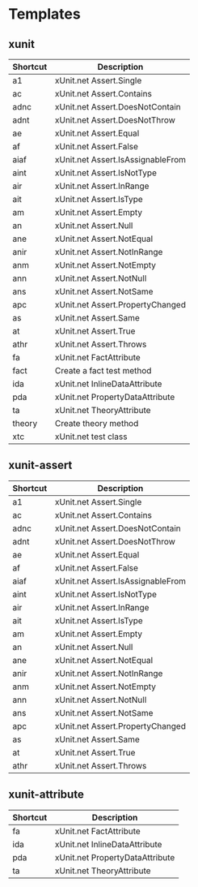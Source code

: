 # Templates

## xunit

Shortcut | Description
---------|------------
a1 | xUnit.net Assert.Single
ac | xUnit.net Assert.Contains
adnc | xUnit.net Assert.DoesNotContain
adnt | xUnit.net Assert.DoesNotThrow
ae | xUnit.net Assert.Equal
af | xUnit.net Assert.False
aiaf | xUnit.net Assert.IsAssignableFrom
aint | xUnit.net Assert.IsNotType
air | xUnit.net Assert.InRange
ait | xUnit.net Assert.IsType
am | xUnit.net Assert.Empty
an | xUnit.net Assert.Null
ane | xUnit.net Assert.NotEqual
anir | xUnit.net Assert.NotInRange
anm | xUnit.net Assert.NotEmpty
ann | xUnit.net Assert.NotNull
ans | xUnit.net Assert.NotSame
apc | xUnit.net Assert.PropertyChanged
as | xUnit.net Assert.Same
at | xUnit.net Assert.True
athr | xUnit.net Assert.Throws
fa | xUnit.net FactAttribute
fact | Create a fact test method
ida | xUnit.net InlineDataAttribute
pda | xUnit.net PropertyDataAttribute
ta | xUnit.net TheoryAttribute
theory | Create theory method
xtc | xUnit.net test class

## xunit-assert

Shortcut | Description
---------|------------
a1 | xUnit.net Assert.Single
ac | xUnit.net Assert.Contains
adnc | xUnit.net Assert.DoesNotContain
adnt | xUnit.net Assert.DoesNotThrow
ae | xUnit.net Assert.Equal
af | xUnit.net Assert.False
aiaf | xUnit.net Assert.IsAssignableFrom
aint | xUnit.net Assert.IsNotType
air | xUnit.net Assert.InRange
ait | xUnit.net Assert.IsType
am | xUnit.net Assert.Empty
an | xUnit.net Assert.Null
ane | xUnit.net Assert.NotEqual
anir | xUnit.net Assert.NotInRange
anm | xUnit.net Assert.NotEmpty
ann | xUnit.net Assert.NotNull
ans | xUnit.net Assert.NotSame
apc | xUnit.net Assert.PropertyChanged
as | xUnit.net Assert.Same
at | xUnit.net Assert.True
athr | xUnit.net Assert.Throws

## xunit-attribute

Shortcut | Description
---------|------------
fa | xUnit.net FactAttribute
ida | xUnit.net InlineDataAttribute
pda | xUnit.net PropertyDataAttribute
ta | xUnit.net TheoryAttribute

